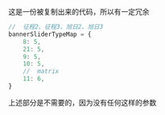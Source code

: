 这是一份被复制出来的代码，所以有一定冗余

```js
//  征程2、征程3、旭日2、旭日3
bannerSliderTypeMap = {
    8: 5,
    21: 5,
    9: 5,
    10: 5,
    //  matrix
    11: 6,
}
```

上述部分是不需要的，因为没有任何这样的参数

